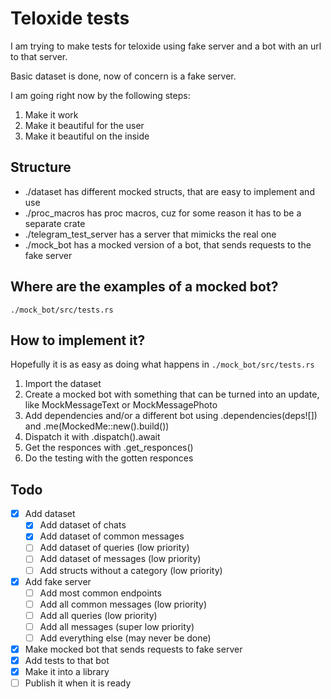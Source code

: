 # Teloxide tests

I am trying to make tests for teloxide using fake server and a bot with an url to that server.

Basic dataset is done, now of concern is a fake server.

I am going right now by the following steps:

1) Make it work
2) Make it beautiful for the user
3) Make it beautiful on the inside

## Structure

- ./dataset has different mocked structs, that are easy to implement and use
- ./proc_macros has proc macros, cuz for some reason it has to be a separate crate
- ./telegram_test_server has a server that mimicks the real one
- ./mock_bot has a mocked version of a bot, that sends requests to the fake server

## Where are the examples of a mocked bot?

`./mock_bot/src/tests.rs`

## How to implement it?

Hopefully it is as easy as doing what happens in `./mock_bot/src/tests.rs`

1) Import the dataset
2) Create a mocked bot with something that can be turned into an update, like MockMessageText or MockMessagePhoto
3) Add dependencies and/or a different bot using .dependencies(deps![]) and .me(MockedMe::new().build())
4) Dispatch it with .dispatch().await
5) Get the responces with .get_responces()
6) Do the testing with the gotten responces

## Todo

- [x] Add dataset
    - [x] Add dataset of chats
    - [x] Add dataset of common messages
    - [ ] Add dataset of queries (low priority)
    - [ ] Add dataset of messages (low priority)
    - [ ] Add structs without a category (low priority)
- [x] Add fake server
    - [ ] Add most common endpoints
    - [ ] Add all common messages (low priority)
    - [ ] Add all queries (low priority)
    - [ ] Add all messages (super low priority)
    - [ ] Add everything else (may never be done)
- [x] Make mocked bot that sends requests to fake server
- [x] Add tests to that bot
- [x] Make it into a library
- [ ] Publish it when it is ready
